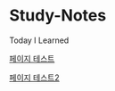 # Study-Notes
Today I Learned

[페이지 테스트](https://github.com/JupitorCentral/Study-Notes/blob/main/Coding%20Test/README.md)


<!-- 페이지 테스트2 to Readme.md in Coding Test -->
[페이지 테스트2](Coding%20Test/README.md)
